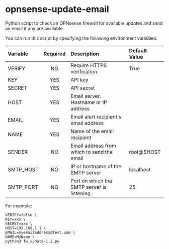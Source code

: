 # opnsense-update-email
Python script to check an OPNsense firewall for available updates and send an email if any are available

You can run this script by specifying the following environment variables:

| Variable         | Required         | Description | Default Value |
| :----------- | :--------------: | :------------------------- | :---- |
| VERIFY | NO | Require HTTPS verification  | True |
| KEY    | YES   | API key | |
| SECRET    | YES   | API secret | |
| HOST    | YES   | Email server. Hostname or IP address | |
| EMAIL    | YES   | Email alert recipient's email address | |
| NAME    | YES   | Name of the email recipient | |
| SENDER | NO | Email address from which to send the email | root@$HOST |
| SMTP_HOST | NO | IP or hostname of the SMTP server | localhost |
| SMTP_PORT | NO | Port on which the SMTP server is listening | 25 |

For example:

```
VERIFY=false \
KEY=xxx \
SECRET=xxx \
HOST=192.168.1.1 \
EMAIL=myemailaddress@test.com \
NAME=MyName \
python3 fw_update-1.2.py
```